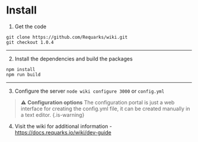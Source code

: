 <!-- TITLE: Home -->
<!-- SUBTITLE: Sample homepage with instructions to build this site -->

# Install
1. Get the code

```text
git clone https://github.com/Requarks/wiki.git
git checkout 1.0.4
```



-----


2. Install the dependencies and build the packages

```text
npm install
npm run build
```


-----



3. Configure the server
`node wiki configure 3000`
or
`config.yml`
>  :warning:  **Configuration options**
> The configuration portal is just a web interface for creating the config.yml file, it can be created manually in a text editor.
{.is-warning}
4. Visit the wiki for additional information - https://docs.requarks.io/wiki/dev-guide


